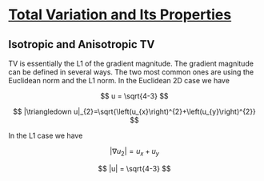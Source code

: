 # [Total Variation and Its Properties](https://link.springer.com/chapter/10.1007/978-3-319-75847-3_3)

## Isotropic and Anisotropic TV
TV is essentially the L1 of the gradient magnitude. The gradient magnitude can be defined in several ways.
The two most common ones are using the Euclidean norm and the   L1  norm. In the Euclidean 2D case we have

$$
u = \sqrt{4-3}
$$

$$
|\triangledown u|_{2}=\sqrt{\left(u_{x}\right)^{2}+\left(u_{y}\right)^{2}}
$$

In the L1 case we have

$$
\left| \nabla u _{2} \right|= u_{x} + u_{y}
$$

$$
|u| = \sqrt{4-3}
$$
